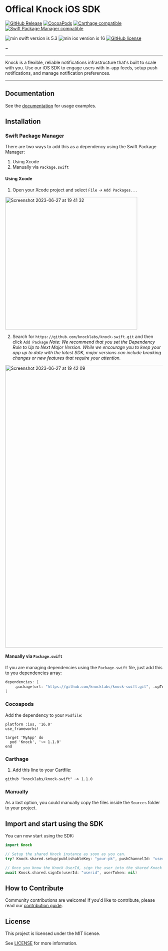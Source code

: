 # Offical Knock iOS SDK

[![GitHub Release](https://img.shields.io/github/v/release/knocklabs/knock-swift?style=flat)](https://github.com/knocklabs/knock-swift/releases/latest)
[![CocoaPods](https://img.shields.io/cocoapods/v/Knock.svg?style=flat)](https://cocoapods.org/)
[![Carthage compatible](https://img.shields.io/badge/Carthage-compatible-4BC51D.svg?style=flat)](https://github.com/Carthage/Carthage)
[![Swift Package Manager compatible](https://img.shields.io/badge/Swift%20Package%20Manager-compatible-4BC51D.svg?style=flat)](https://swift.org/package-manager/)

![min swift version is 5.3](https://img.shields.io/badge/min%20Swift%20version-5.3-orange)
![min ios version is 16](https://img.shields.io/badge/min%20iOS%20version-16-blue)
[![GitHub license](https://img.shields.io/badge/license-MIT-lightgrey.svg?style=flat)](https://github.com/knocklabs/ios-example-app/blob/main/LICENSE)


~

---

Knock is a flexible, reliable notifications infrastructure that's built to scale with you. Use our iOS SDK to engage users with in-app feeds, setup push notifications, and manage notification preferences.

---

## Documentation

See the [documentation](https://docs.knock.app/notification-feeds/bring-your-own-ui) for usage examples.

## Installation

### Swift Package Manager

There are two ways to add this as a dependency using the Swift Package Manager: 

1. Using Xcode
2. Manually via `Package.swift`

#### Using Xcode

1. Open your Xcode project and select `File` -> `Add Packages...`

<img width="422" alt="Screenshot 2023-06-27 at 19 41 32" src="https://github.com/knocklabs/knock-swift/assets/952873/31bb67de-5272-445a-a5c4-5df3bcfa3c8b">

2. Search for `https://github.com/knocklabs/knock-swift.git` and then click `Add Package`
*Note: We recommend that you set the Dependency Rule to Up to Next Major Version. While we encourage you to keep your app up to date with the latest SDK, major versions can include breaking changes or new features that require your attention.*

<img width="900" alt="Screenshot 2023-06-27 at 19 42 09" src="https://github.com/knocklabs/knock-swift/assets/952873/d947cc7f-8da6-4814-aa75-3e41ffe72ff4">

#### Manually via `Package.swift`

If you are managing dependencies using the `Package.swift` file, just add this to you dependencies array:

``` swift
dependencies: [
    .package(url: "https://github.com/knocklabs/knock-swift.git", .upToNextMajor(from: "1.0.0"))
]
```

### Cocoapods

Add the dependency to your `Podfile`:

```
platform :ios, '16.0'
use_frameworks!

target 'MyApp' do
  pod 'Knock', '~> 1.1.0'
end
```

### Carthage

1. Add this line to your Cartfile:

```
github "knocklabs/knock-swift" ~> 1.1.0
```

### Manually

As a last option, you could manually copy the files inside the `Sources` folder to your project.

## Import and start using the SDK

You can now start using the SDK:

``` swift
import Knock

// Setup the shared Knock instance as soon as you can. 
try? Knock.shared.setup(publishableKey: "your-pk", pushChannelId: "user-id")

// Once you know the Knock UserId, sign the user into the shared Knock instance.
await Knock.shared.signIn(userId: "userid", userToken: nil)

```

## How to Contribute

Community contributions are welcome! If you'd like to contribute, please read our [contribution guide](CONTRIBUTING.md).

## License

This project is licensed under the MIT license.

See [LICENSE](LICENSE) for more information.
